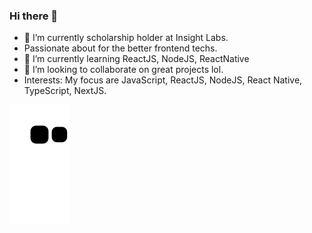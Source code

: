 ### Hi there 👋

<!--
**joaovictor3g/joaovictor3g** is a ✨ _special_ ✨ repository because its `README.md` (this file) appears on your GitHub profile.
-->
- 🔭 I’m currently scholarship holder at Insight Labs.
- Passionate about for the better frontend techs.
- 🌱 I’m currently learning ReactJS, NodeJS, ReactNative
- 👯 I’m looking to collaborate on great projects lol.
- Interests: My focus are JavaScript, ReactJS, NodeJS, React Native, TypeScript, NextJS.


 ![Snake animation](https://github.com/rafaballerini/rafaballerini/blob/output/github-contribution-grid-snake.svg)
